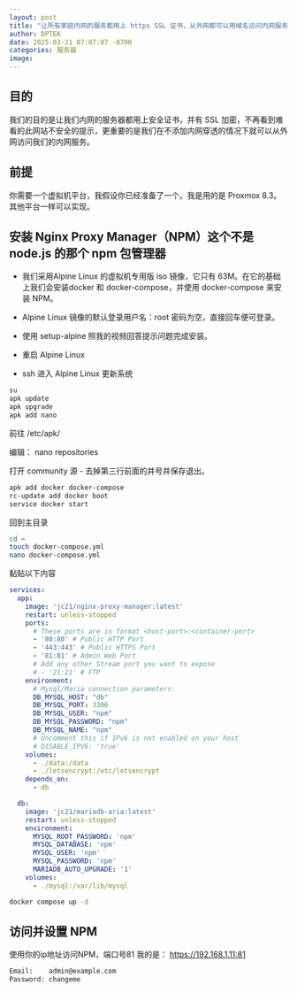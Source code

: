 ```yaml
---
layout: post
title: "让所有家庭内网的服务都用上 https SSL 证书，从外网都可以用域名访问内网服务，无需在路由器上开放端口，也不需要添加 DNS 记录！！！"
author: DPTEK
date: 2025-03-21 07:07:07 -0700
categories: 服务器
image: 
---
```


## 目的
我们的目的是让我们内网的服务器都用上安全证书，并有 SSL 加密，不再看到难看的此网站不安全的提示，更重要的是我们在不添加内网穿透的情况下就可以从外网访问我们的内网服务。

## 前提
你需要一个虚拟机平台，我假设你已经准备了一个。我是用的是 Proxmox 8.3。其他平台一样可以实现。

## 安装 Nginx Proxy Manager（NPM）这个不是node.js 的那个 npm 包管理器

* 我们采用Alpine Linux 的虚拟机专用版 iso 镜像，它只有 63M。在它的基础上我们会安装docker 和 docker-compose，并使用 docker-compose 来安装 NPM。

* Alpine Linux 镜像的默认登录用户名：root 密码为空，直接回车便可登录。

* 使用 setup-alpine 照我的视频回答提示问题完成安装。

* 重启 Alpine Linux

* ssh 进入 Alpine Linux 更新系统

```bash
su
apk update 
apk upgrade
apk add nano
```
前往 /etc/apk/

编辑： nano repositories

打开 community 源 - 去掉第三行前面的井号并保存退出。

```bash
apk add docker docker-compose
rc-update add docker boot
service docker start
```
回到主目录

```bash
cd ~
touch docker-compose.yml
nano docker-compose.yml
```
黏贴以下内容

```yml
services:
  app:
    image: 'jc21/nginx-proxy-manager:latest'
    restart: unless-stopped
    ports:
      # These ports are in format <host-port>:<container-port>
      - '80:80' # Public HTTP Port
      - '443:443' # Public HTTPS Port
      - '81:81' # Admin Web Port
      # Add any other Stream port you want to expose
      # - '21:21' # FTP
    environment:
      # Mysql/Maria connection parameters:
      DB_MYSQL_HOST: "db"
      DB_MYSQL_PORT: 3306
      DB_MYSQL_USER: "npm"
      DB_MYSQL_PASSWORD: "npm"
      DB_MYSQL_NAME: "npm"
      # Uncomment this if IPv6 is not enabled on your host
      # DISABLE_IPV6: 'true'
    volumes:
      - ./data:/data
      - ./letsencrypt:/etc/letsencrypt
    depends_on:
      - db

  db:
    image: 'jc21/mariadb-aria:latest'
    restart: unless-stopped
    environment:
      MYSQL_ROOT_PASSWORD: 'npm'
      MYSQL_DATABASE: 'npm'
      MYSQL_USER: 'npm'
      MYSQL_PASSWORD: 'npm'
      MARIADB_AUTO_UPGRADE: '1'
    volumes:
      - ./mysql:/var/lib/mysql
```

```bash
docker compose up -d
```
## 访问并设置 NPM
使用你的ip地址访问NPM，端口号81
我的是：
https://192.168.1.11:81

```bash
Email:    admin@example.com
Password: changeme
```
